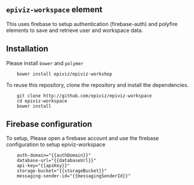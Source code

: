 ## `epiviz-workspace` element

This uses firebase to setup authentication (firebase-auth) and polyfire elements to save and retrieve user and workspace data.

## Installation

Please install `bower` and `polymer`

```
    bower install epiviz/epiviz-workshop

```

To reuse this repository, clone the repository and install the dependencies.

```
    git clone http://github.com/epiviz/epiviz-workspace
    cd epiviz-workspace
    bower install
```

## Firebase configuration
To setup, Please open a firebase account and use the firebase configuration to setup epiviz-workspace

```
    auth-domain="{{authDomain}}"
    database-url="{{databaseUrl}}"
    api-key="{{apiKey}}"
    storage-bucket="{{storageBucket}}"
    messaging-sender-id="{{messagingSenderId}}"
```
